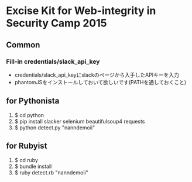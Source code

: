 # Excise Kit for Web-integrity in Security Camp 2015

## Common
### Fill-in credentials/slack_api_key
* credentials/slack_api_keyにslackのページから入手したAPIキーを入力
* phantomJSをインストールしておいて欲しいです(PATHを通しておくこと)

## for Pythonista
1. $ cd python
2. $ pip install slacker selenium beautifulsoup4 requests
3. $ python detect.py "nanndemoii"

## for Rubyist
1. $ cd ruby
2. $ bundle install
3. $ ruby detect.rb "nanndemoii"